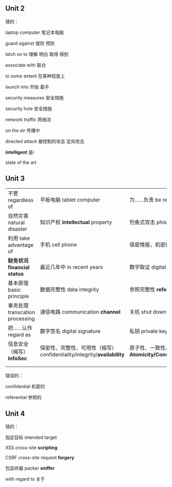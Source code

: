 ## Unit 2

错的：

laptop computer 笔记本电脑

guard against 提防 预防

latch on to 理解 明白 取得 得到

associate with 联合

to some extent 在某种程度上

launch into 开始 着手

security measures 安全措施

security hole 安全措施

network traffic 网络流

on the air 传播中

directed attack 被控制的攻击 定向攻击

**intelligent** 是i

state of the art





## Unit 3

|                                 |                                                              |                                                              |
| ------------------------------- | ------------------------------------------------------------ | ------------------------------------------------------------ |
| 不管 regardless of              | 平板电脑 tablet computer                                     | 为……负责 be responsible to                                   |
| 自然灾害 natural disaster       | 知识产权 **intellectual** property                           | 钓鱼式攻击 phishing attack                                   |
| 利用 take advantage of          | 手机 cell phone                                              | 保密情报，机密信息 confidencial information                  |
| **财务状况 financial status**   | 最近几年中 in recent years                                   | 数字取证 digital forensics                                   |
| 基本原理 basic principle        | 数据完整性 data integrity                                    | 参照完整性 **referencetial** integrity                       |
| 事务处理 transcation processing | 通信电路 communication **channel**                           | 关机 shut down                                               |
| 把……认作 regard as              | 数字签名 digital signature                                   | 私钥 private key                                             |
| 信息安全（缩写）**InfoSec**     | 保密性、完整性、可用性（缩写）confidentiality/integrity/**availability** | 原子性、一致性、隔离性、持久性（缩写）**Atomicity/Consistency/Isolation/Durability** |
|                                 |                                                              |                                                              |
|                                 |                                                              |                                                              |

错误的：

confidential 机密的

referential 参照的



## Unit 4

错的：

指定目标 intended target

XSS cross-site **scripting**

CSRF cross-site request **forgery**

包监听器 packer **sniffer**







with regard to 关于
